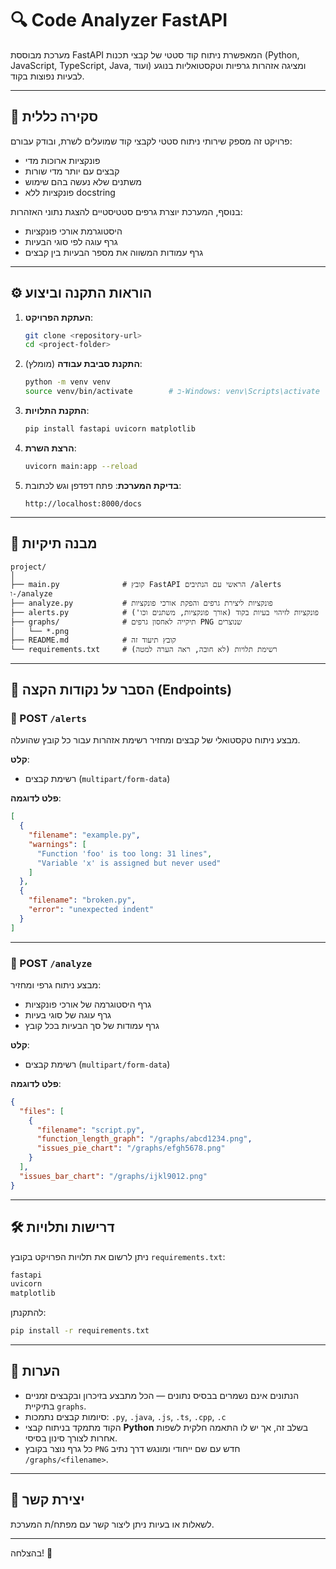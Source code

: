 # 🔍 Code Analyzer FastAPI

מערכת מבוססת FastAPI המאפשרת ניתוח קוד סטטי של קבצי תכנות (Python, JavaScript, TypeScript, Java, ועוד) ומציגה אזהרות גרפיות וטקסטואליות בנוגע לבעיות נפוצות בקוד.

---

## 🚀 סקירה כללית

פרויקט זה מספק שירותי ניתוח סטטי לקבצי קוד שמועלים לשרת, ובודק עבורם:

- פונקציות ארוכות מדי
- קבצים עם יותר מדי שורות
- משתנים שלא נעשה בהם שימוש
- פונקציות ללא docstring

בנוסף, המערכת יוצרת גרפים סטטיסטיים להצגת נתוני האזהרות:

- היסטוגרמת אורכי פונקציות
- גרף עוגה לפי סוגי הבעיות
- גרף עמודות המשווה את מספר הבעיות בין קבצים

---

## ⚙️ הוראות התקנה וביצוע

1. **העתקת הפרויקט**:
   ```bash
   git clone <repository-url>
   cd <project-folder>
   ```

2. **התקנת סביבת עבודה** (מומלץ):
   ```bash
   python -m venv venv
   source venv/bin/activate        # ב-Windows: venv\Scripts\activate
   ```

3. **התקנת התלויות**:
   ```bash
   pip install fastapi uvicorn matplotlib
   ```

4. **הרצת השרת**:
   ```bash
   uvicorn main:app --reload
   ```

5. **בדיקת המערכת**:
   פתח דפדפן וגש לכתובת:
   ```
   http://localhost:8000/docs
   ```

---

## 📁 מבנה תיקיות

```
project/
│
├── main.py              # קובץ FastAPI הראשי עם הנתיבים /alerts ו-/analyze
├── analyze.py           # פונקציות ליצירת גרפים והפקת אורכי פונקציות
├── alerts.py            # פונקציות לזיהוי בעיות בקוד (אורך פונקציות, משתנים וכו')
├── graphs/              # תיקייה לאחסון גרפים PNG שנוצרים
│   └── *.png
├── README.md            # קובץ תיעוד זה
└── requirements.txt     # רשימת תלויות (לא חובה, ראה הערה למטה)
```

---

## 🔌 הסבר על נקודות הקצה (Endpoints)

### 📍 POST `/alerts`

מבצע ניתוח טקסטואלי של קבצים ומחזיר רשימת אזהרות עבור כל קובץ שהועלה.

**קלט**:
- רשימת קבצים (`multipart/form-data`)

**פלט לדוגמה**:
```json
[
  {
    "filename": "example.py",
    "warnings": [
      "Function 'foo' is too long: 31 lines",
      "Variable 'x' is assigned but never used"
    ]
  },
  {
    "filename": "broken.py",
    "error": "unexpected indent"
  }
]
```

---

### 📍 POST `/analyze`

מבצע ניתוח גרפי ומחזיר:
- גרף היסטוגרמה של אורכי פונקציות
- גרף עוגה של סוגי בעיות
- גרף עמודות של סך הבעיות בכל קובץ

**קלט**:
- רשימת קבצים (`multipart/form-data`)

**פלט לדוגמה**:
```json
{
  "files": [
    {
      "filename": "script.py",
      "function_length_graph": "/graphs/abcd1234.png",
      "issues_pie_chart": "/graphs/efgh5678.png"
    }
  ],
  "issues_bar_chart": "/graphs/ijkl9012.png"
}
```

---

## 🛠 דרישות ותלויות

ניתן לרשום את תלויות הפרויקט בקובץ `requirements.txt`:

```txt
fastapi
uvicorn
matplotlib
```

להתקנתן:
```bash
pip install -r requirements.txt
```

---

## 📝 הערות

- הנתונים אינם נשמרים בבסיס נתונים — הכל מתבצע בזיכרון ובקבצים זמניים בתיקיית `graphs`.
- סיומות קבצים נתמכות: `.py`, `.java`, `.js`, `.ts`, `.cpp`, `.c`
- הקוד מתמקד בניתוח קבצי **Python** בשלב זה, אך יש לו התאמה חלקית לשפות אחרות לצורך סינון בסיסי.
- כל גרף נוצר בקובץ `PNG` חדש עם שם ייחודי ומונגש דרך נתיב `/graphs/<filename>`.

---

## 📧 יצירת קשר

לשאלות או בעיות ניתן ליצור קשר עם מפתח/ת המערכת.

---

בהצלחה! 🚀